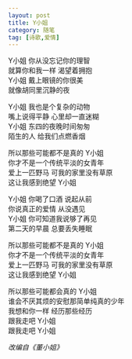 ```yaml
---
layout: post
title: Y小姐
category: 随笔
tag: [诗歌,爱情]
---
```


Y小姐 你从没忘记你的理智   
就算你和我一样 渴望着拥抱   
Y小姐 戴上眼镜的你很美   
就像胡同里沉静的夜   

Y小姐 我也是个复杂的动物   
嘴上说得平静 心里却一直迷糊   
Y小姐 东四的夜晚时间匆匆   
陌生的人 给我们点燃香烟   

所以那些可能都不是真的 Y小姐   
你才不是一个传统平淡的女青年   
爱上一匹野马 可我的家里没有草原   
这让我感到绝望 Y小姐   

Y小姐 你喝了口酒 说起从前   
你说真正的爱情 从没遇见   
Y小姐 你可知道我说够了再见   
第二天的早晨 总要丢失睡眠   

所以那些可能都不是真的 Y小姐   
你才不是一个传统平淡的女青年   
爱上一匹野马 可我的家里没有草原   
这让我感到绝望 Y小姐   

所以那些可能都会真的 Y小姐   
谁会不厌其烦的安慰那简单纯真的少年   
我想和你一样  经历那些经历   
跟我走吧 Y小姐   
跟我走吧 Y小姐   

*改编自《董小姐》*


